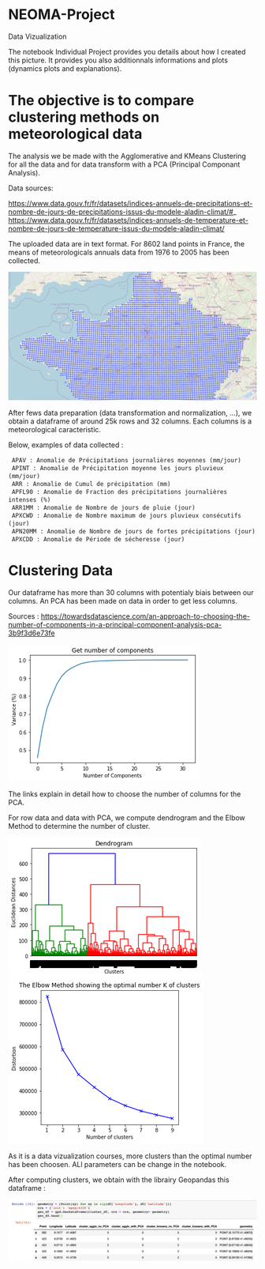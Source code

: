 # NEOMA-Project
Data Vizualization 

The notebook Individual Project provides you details about how I created this picture. 
It provides you also additionnals informations and plots (dynamics plots and explanations).


# The objective is to compare clustering methods on meteorological data
The analysis we be made with the Agglomerative and KMeans Clustering for all the data and for data transform with a PCA (Principal Componant Analysis).

Data sources: 

https://www.data.gouv.fr/fr/datasets/indices-annuels-de-precipitations-et-nombre-de-jours-de-precipitations-issus-du-modele-aladin-climat/#_ 
https://www.data.gouv.fr/fr/datasets/indices-annuels-de-temperature-et-nombre-de-jours-de-temperature-issus-du-modele-aladin-climat/

The uploaded data are in text format. For 8602 land points in France, the means of meteorologicals annuals data from 1976 to 2005 has been collected.

![Part on the 8602 points around France](https://github.com/MarcJ94/NEOMA-Project/blob/master/Screen%20Files/Screen%201.png)

After fews data preparation (data transformation and normalization, ...), we obtain a dataframe of around 25k rows and 32 columns.
Each columns is a meteorological caracteristic. 

Below, examples of data collected : 

     APAV : Anomalie de Précipitations journalières moyennes (mm/jour)
     APINT : Anomalie de Précipitation moyenne les jours pluvieux (mm/jour)
     ARR : Anomalie de Cumul de précipitation (mm)
     APFL90 : Anomalie de Fraction des précipitations journalières intenses (%)
     ARR1MM : Anomalie de Nombre de jours de pluie (jour)
     APXCWD : Anomalie de Nombre maximum de jours pluvieux consécutifs (jour)
     APN20MM : Anomalie de Nombre de jours de fortes précipitations (jour)
     APXCDD : Anomalie de Période de sécheresse (jour)
     
# Clustering Data

Our dataframe has more than 30 columns with potentialy biais between our columns. 
An PCA has been made on data in order to get less columns. 

Sources : 
https://towardsdatascience.com/an-approach-to-choosing-the-number-of-components-in-a-principal-component-analysis-pca-3b9f3d6e73fe

![Define numbers of components for the PCA](https://github.com/MarcJ94/NEOMA-Project/blob/master/Screen%20Files/PCA.png)

The links explain in detail how to choose the number of columns for the PCA.

For row data and data with PCA, we compute dendrogram and the Elbow Method to determine the number of cluster.

![Compute dendrogram](https://github.com/MarcJ94/NEOMA-Project/blob/master/Screen%20Files/Dendrogram.png)
![The Elbow Method](https://github.com/MarcJ94/NEOMA-Project/blob/master/Screen%20Files/Elbow%20Method.png)

As it is a data vizualization courses, more clusters than the optimal number has been choosen. ALl parameters can be change in the notebook.

After computing clusters, we obtain with the librairy Geopandas this dataframe : 

![The Elbow Method](https://github.com/MarcJ94/NEOMA-Project/blob/master/Screen%20Files/Clustering%20DataFrame.png)
